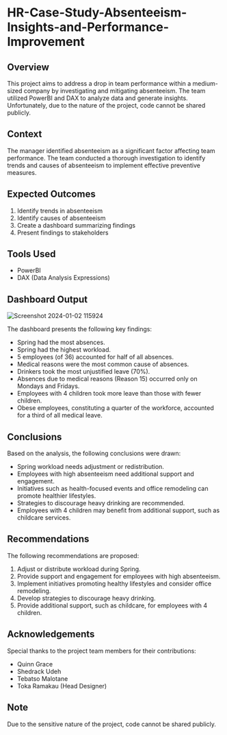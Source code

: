 # HR-Case-Study-Absenteeism-Insights-and-Performance-Improvement

## Overview
This project aims to address a drop in team performance within a medium-sized company by investigating and mitigating absenteeism. The team utilized PowerBI and DAX to analyze data and generate insights. Unfortunately, due to the nature of the project, code cannot be shared publicly.

## Context
The manager identified absenteeism as a significant factor affecting team performance. The team conducted a thorough investigation to identify trends and causes of absenteeism to implement effective preventive measures.

## Expected Outcomes
1. Identify trends in absenteeism
2. Identify causes of absenteeism
3. Create a dashboard summarizing findings
4. Present findings to stakeholders

## Tools Used
- PowerBI
- DAX (Data Analysis Expressions)

## Dashboard Output
![Screenshot 2024-01-02 115924](https://github.com/Toka008/HR-Case-Study-Absenteeism-Insights-and-Performance-Improvement/assets/63381061/18f18c6f-0146-4cf1-a6e5-deb34628826a)


The dashboard presents the following key findings:

- Spring had the most absences.
- Spring had the highest workload.
- 5 employees (of 36) accounted for half of all absences.
- Medical reasons were the most common cause of absences.
- Drinkers took the most unjustified leave (70%).
- Absences due to medical reasons (Reason 15) occurred only on Mondays and Fridays.
- Employees with 4 children took more leave than those with fewer children.
- Obese employees, constituting a quarter of the workforce, accounted for a third of all medical leave.

## Conclusions
Based on the analysis, the following conclusions were drawn:

- Spring workload needs adjustment or redistribution.
- Employees with high absenteeism need additional support and engagement.
- Initiatives such as health-focused events and office remodeling can promote healthier lifestyles.
- Strategies to discourage heavy drinking are recommended.
- Employees with 4 children may benefit from additional support, such as childcare services.

## Recommendations
The following recommendations are proposed:

1. Adjust or distribute workload during Spring.
2. Provide support and engagement for employees with high absenteeism.
3. Implement initiatives promoting healthy lifestyles and consider office remodeling.
4. Develop strategies to discourage heavy drinking.
5. Provide additional support, such as childcare, for employees with 4 children.

## Acknowledgements
Special thanks to the project team members for their contributions:

- Quinn Grace
- Shedrack Udeh
- Tebatso Malotane
- Toka Ramakau (Head Designer)

## Note
Due to the sensitive nature of the project, code cannot be shared publicly.


